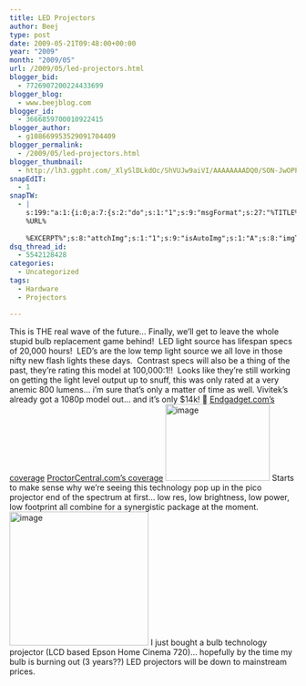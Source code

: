 ```yaml
---
title: LED Projectors
author: Beej
type: post
date: 2009-05-21T09:48:00+00:00
year: "2009"
month: "2009/05"
url: /2009/05/led-projectors.html
blogger_bid:
  - 7726907200224433699
blogger_blog:
  - www.beejblog.com
blogger_id:
  - 3666859700010922415
blogger_author:
  - g108669953529091704409
blogger_permalink:
  - /2009/05/led-projectors.html
blogger_thumbnail:
  - http://lh3.ggpht.com/_XlySlDLkdOc/ShVUJw9aiVI/AAAAAAAADQ0/SON-JwOPPeQ/image_thumb%5B1%5D.png?imgmax=800
snapEdIT:
  - 1
snapTW:
  - |
    s:199:"a:1:{i:0;a:7:{s:2:"do";s:1:"1";s:9:"msgFormat";s:27:"%TITLE%
    %URL%
    
    %EXCERPT%";s:8:"attchImg";s:1:"1";s:9:"isAutoImg";s:1:"A";s:8:"imgToUse";s:0:"";s:9:"isAutoURL";s:1:"A";s:8:"urlToUse";s:0:"";}}";
dsq_thread_id:
  - 5542128428
categories:
  - Uncategorized
tags:
  - Hardware
  - Projectors

---
```

This is THE real wave of the future… Finally, we’ll get to leave the whole stupid bulb replacement game behind!&#160; LED light source has lifespan specs of 20,000 hours!&#160; LED’s are the low temp light source we all love in those nifty new flash lights these days.&#160; Contrast specs will also be a thing of the past, they’re rating this model at 100,000:1!!&#160; Looks like they’re still working on getting the light level output up to snuff, this was only rated at a very anemic 800 lumens… i’m sure that’s only a matter of time as well. Vivitek’s already got a 1080p model out… and it’s only $14k! 🙂 [Endgadget.com’s coverage][1] [ProctorCentral.com’s coverage][2] [<img style="border-bottom: 0px; border-left: 0px; display: inline; border-top: 0px; border-right: 0px" title="image" border="0" alt="image" src="http://lh3.ggpht.com/_XlySlDLkdOc/ShVUJw9aiVI/AAAAAAAADQ0/SON-JwOPPeQ/image_thumb%5B1%5D.png?imgmax=800" width="183" height="135" />][3] Starts to make sense why we’re seeing this technology pop up in the pico projector end of the spectrum at first… low res, low brightness, low power, low footprint all combine for a synergistic package at the moment. [<img style="border-bottom: 0px; border-left: 0px; display: inline; border-top: 0px; border-right: 0px" title="image" border="0" alt="image" src="http://lh4.ggpht.com/_XlySlDLkdOc/ShVUKSjpieI/AAAAAAAADQ4/sYj3nt-LYds/image%5B7%5D.png?imgmax=800" width="244" height="235" />][4] I just bought a bulb technology projector (LCD based Epson Home Cinema 720)… hopefully by the time my bulb is burning out (3 years??) LED projectors will be down to mainstream prices.

 [1]: http://www.engadgethd.com/2009/01/08/viviteks-hc7500a-is-worlds-first-1080p-led-projector/
 [2]: http://www.projectorcentral.com/news_story_1237.htm
 [3]: http://lh6.ggpht.com/_XlySlDLkdOc/ShVUJe-TvvI/AAAAAAAADQw/6IBkl8qeG-s/s1600-h/image%5B3%5D.png
 [4]: http://www.optoma.co.uk/optomapico/PicoIntro.aspx